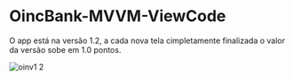 # OincBank-MVVM-ViewCode

O app está na versão 1.2, a cada nova tela cimpletamente finalizada o valor da versão sobe em 1.0 pontos.

![oinv1 2](https://user-images.githubusercontent.com/97313575/178688246-3730e4fc-9d99-4645-9d52-cc90030b4aa2.gif)
